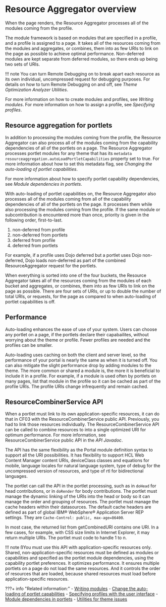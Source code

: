 # Resource Aggregator overview

When the page renders, the Resource Aggregator processes all of the modules coming from the profile.

The module framework is based on modules that are specified in a profile, and a profile is assigned to a page. It takes all of the resources coming from the modules and aggregates, or combines, them into as few URIs to link on the page as possible to achieve optimal performance. Non-deferred modules are kept separate from deferred modules, so there ends up being two sets of URIs.

!!! note
    You can turn Remote Debugging on to break apart each resource as its own individual, uncompressed request for debugging purposes. For details on how to turn Remote Debugging on and off, see *Theme Optimization Analyzer Utilities*.

For more information on how to create modules and profiles, see *Writing modules*. For more information on how to assign a profile, see *Specifying profiles*.

## Resource aggregation for portlets

In addition to processing the modules coming from the profile, the Resource Aggregator can also process all of the modules coming from the capability dependencies of all of the portlets on a page. The Resource Aggregator processes portlet modules for any theme that has its `metadata resourceaggregation.autoLoadPortletCapabilities` property set to true. For more information about how to set this metadata flag, see *Changing the auto-loading of portlet capabilities*.

For more information about how to specify portlet capability dependencies, see *Module dependencies in portlets*.

With auto-loading of portlet capabilities on, the Resource Aggregator also processes all of the modules coming from all of the capability dependencies of all of the portlets on the page. It processes them while also processing the modules coming from the profile. If the same module or subcontribution is encountered more than once, priority is given in the following order, first-to-last.

1.  non-deferred from profile
2.  non-deferred from portlets
3.  deferred from profile
4.  deferred from portlets

For example, if a profile uses Dojo deferred but a portlet uses Dojo non-deferred, Dojo loads non-deferred as part of the combined ResourceAggregator request for the portlets.

When everything is sorted into one of the four buckets, the Resource Aggregator takes all of the resources coming from the modules of each bucket and aggregates, or combines, them into as few URIs to link on the page as possible. There are four sets of URIs, or up to double the number of total URIs, or requests, for the page as compared to when auto-loading of portlet capabilities is off.

## Performance

Auto-loading enhances the ease of use of your system. Users can choose any portlet on a page, if the portlets declare their capabailites, without worrying about the theme or profile. Fewer profiles are needed and the profiles can be smaller.

Auto-loading uses caching on both the client and server level, so the performance of your portal is nearly the same as when it is turned off. You can also mitigate the slight performance drop by adding modules to the theme. The more common or shared a module is, the more it is beneficial to include it in a profile. For example, if a module is used often by portlets on many pages, list that module in the profile so it can be cached as part of the profile URIs. The profile URIs change infrequently and remain cached.

## ResourceCombinerService API

When a portlet must link to its own application-specific resources, it can do that in CF03 with the ResourceCombinerService public API. Previously, you had to link those resources individually. The ResourceCombinerService API can be called to combine resources to into a single optimized URI for optimum performance. For more information, see ResourceCombinerService public API in the *API Javadoc*.

The API has the same flexibility as the Portal module definition syntax to support all the URI possibilities. It has flexibility to support HCL Web Content Manager content URIs, deviceClass classes and equations for mobile, language locales for natural language system, type of debug for the uncompressed version of resources, and type of rtl for bidirectional languages.

The portlet can call the API in the portlet processing, such as in `doHead` for head contributions, or in `doRender` for body contributions. The portlet must manage the dynamic linking of the URIs into the head or body so it can manage the order and grouping of resources. The portlet must manage the cache headers within their datasources. The default cache headers are defined as part of global IBM® WebSphere® Application Server REP settings. They are `Cache-Control: public, max-age=86400`.

In most case, the returned list from getCombinedURI contains one URI. In a few cases, for example, with CSS size limits in Internet Explorer, it may return multiple URIs. The portlet must code to handle 1 to n.

!!! note
    ßYou must use this API with application-specific resources only. Shared, non-application-specific resources must be defined as modules or capabilities and specified as the portlet module dependencies, using the capability portlet preferences. It optimizes performance. It ensures multiple portlets on a page do not load the same resources. And it controls the order of resources that are loaded, because shared resources must load before application-specific resources.


???+ info "Related information:"
    - [Writing modules](../the_module_framework/writing_module/index.md)
    - [Change the auto-loading of portlet capabilities](../the_module_framework/change_the_auto_loading_of_portlet/index.md)
    - [Specifying profiles with the user interface](../the_module_framework/specify_profiles/index.md)
    - [Module dependencies in portlets](../the_module_framework/themeopt_mod_capfilters.md)
    - [Utilities for theme issues](../the_module_framework/themeopt_analyzer/utilities/index.md)

